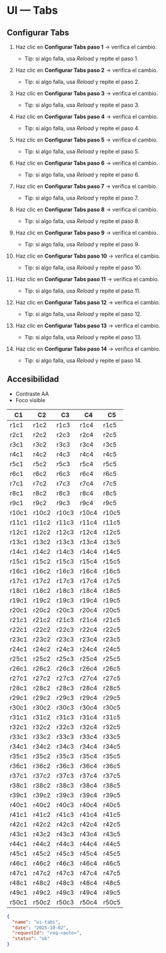 # UI — Tabs

## Configurar Tabs

1. Haz clic en **Configurar Tabs paso 1** → verifica el cambio.

    - Tip: si algo falla, usa *Reload* y repite el paso 1.

2. Haz clic en **Configurar Tabs paso 2** → verifica el cambio.

    - Tip: si algo falla, usa *Reload* y repite el paso 2.

3. Haz clic en **Configurar Tabs paso 3** → verifica el cambio.

    - Tip: si algo falla, usa *Reload* y repite el paso 3.

4. Haz clic en **Configurar Tabs paso 4** → verifica el cambio.

    - Tip: si algo falla, usa *Reload* y repite el paso 4.

5. Haz clic en **Configurar Tabs paso 5** → verifica el cambio.

    - Tip: si algo falla, usa *Reload* y repite el paso 5.

6. Haz clic en **Configurar Tabs paso 6** → verifica el cambio.

    - Tip: si algo falla, usa *Reload* y repite el paso 6.

7. Haz clic en **Configurar Tabs paso 7** → verifica el cambio.

    - Tip: si algo falla, usa *Reload* y repite el paso 7.

8. Haz clic en **Configurar Tabs paso 8** → verifica el cambio.

    - Tip: si algo falla, usa *Reload* y repite el paso 8.

9. Haz clic en **Configurar Tabs paso 9** → verifica el cambio.

    - Tip: si algo falla, usa *Reload* y repite el paso 9.

10. Haz clic en **Configurar Tabs paso 10** → verifica el cambio.

    - Tip: si algo falla, usa *Reload* y repite el paso 10.

11. Haz clic en **Configurar Tabs paso 11** → verifica el cambio.

    - Tip: si algo falla, usa *Reload* y repite el paso 11.

12. Haz clic en **Configurar Tabs paso 12** → verifica el cambio.

    - Tip: si algo falla, usa *Reload* y repite el paso 12.

13. Haz clic en **Configurar Tabs paso 13** → verifica el cambio.

    - Tip: si algo falla, usa *Reload* y repite el paso 13.

14. Haz clic en **Configurar Tabs paso 14** → verifica el cambio.

    - Tip: si algo falla, usa *Reload* y repite el paso 14.


## Accesibilidad
- Contraste AA
- Foco visible


| C1 | C2 | C3 | C4 | C5 |
|---|---|---|---|---|
| r1c1 | r1c2 | r1c3 | r1c4 | r1c5 |
| r2c1 | r2c2 | r2c3 | r2c4 | r2c5 |
| r3c1 | r3c2 | r3c3 | r3c4 | r3c5 |
| r4c1 | r4c2 | r4c3 | r4c4 | r4c5 |
| r5c1 | r5c2 | r5c3 | r5c4 | r5c5 |
| r6c1 | r6c2 | r6c3 | r6c4 | r6c5 |
| r7c1 | r7c2 | r7c3 | r7c4 | r7c5 |
| r8c1 | r8c2 | r8c3 | r8c4 | r8c5 |
| r9c1 | r9c2 | r9c3 | r9c4 | r9c5 |
| r10c1 | r10c2 | r10c3 | r10c4 | r10c5 |
| r11c1 | r11c2 | r11c3 | r11c4 | r11c5 |
| r12c1 | r12c2 | r12c3 | r12c4 | r12c5 |
| r13c1 | r13c2 | r13c3 | r13c4 | r13c5 |
| r14c1 | r14c2 | r14c3 | r14c4 | r14c5 |
| r15c1 | r15c2 | r15c3 | r15c4 | r15c5 |
| r16c1 | r16c2 | r16c3 | r16c4 | r16c5 |
| r17c1 | r17c2 | r17c3 | r17c4 | r17c5 |
| r18c1 | r18c2 | r18c3 | r18c4 | r18c5 |
| r19c1 | r19c2 | r19c3 | r19c4 | r19c5 |
| r20c1 | r20c2 | r20c3 | r20c4 | r20c5 |
| r21c1 | r21c2 | r21c3 | r21c4 | r21c5 |
| r22c1 | r22c2 | r22c3 | r22c4 | r22c5 |
| r23c1 | r23c2 | r23c3 | r23c4 | r23c5 |
| r24c1 | r24c2 | r24c3 | r24c4 | r24c5 |
| r25c1 | r25c2 | r25c3 | r25c4 | r25c5 |
| r26c1 | r26c2 | r26c3 | r26c4 | r26c5 |
| r27c1 | r27c2 | r27c3 | r27c4 | r27c5 |
| r28c1 | r28c2 | r28c3 | r28c4 | r28c5 |
| r29c1 | r29c2 | r29c3 | r29c4 | r29c5 |
| r30c1 | r30c2 | r30c3 | r30c4 | r30c5 |
| r31c1 | r31c2 | r31c3 | r31c4 | r31c5 |
| r32c1 | r32c2 | r32c3 | r32c4 | r32c5 |
| r33c1 | r33c2 | r33c3 | r33c4 | r33c5 |
| r34c1 | r34c2 | r34c3 | r34c4 | r34c5 |
| r35c1 | r35c2 | r35c3 | r35c4 | r35c5 |
| r36c1 | r36c2 | r36c3 | r36c4 | r36c5 |
| r37c1 | r37c2 | r37c3 | r37c4 | r37c5 |
| r38c1 | r38c2 | r38c3 | r38c4 | r38c5 |
| r39c1 | r39c2 | r39c3 | r39c4 | r39c5 |
| r40c1 | r40c2 | r40c3 | r40c4 | r40c5 |
| r41c1 | r41c2 | r41c3 | r41c4 | r41c5 |
| r42c1 | r42c2 | r42c3 | r42c4 | r42c5 |
| r43c1 | r43c2 | r43c3 | r43c4 | r43c5 |
| r44c1 | r44c2 | r44c3 | r44c4 | r44c5 |
| r45c1 | r45c2 | r45c3 | r45c4 | r45c5 |
| r46c1 | r46c2 | r46c3 | r46c4 | r46c5 |
| r47c1 | r47c2 | r47c3 | r47c4 | r47c5 |
| r48c1 | r48c2 | r48c3 | r48c4 | r48c5 |
| r49c1 | r49c2 | r49c3 | r49c4 | r49c5 |
| r50c1 | r50c2 | r50c3 | r50c4 | r50c5 |



```json
{
  "name": "ui-tabs",
  "date": "2025-10-02",
  "requestId": "req-<auto>",
  "status": "ok"
}
```
